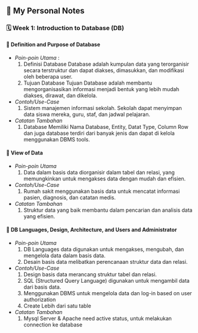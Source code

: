 ## 📘 My Personal Notes

### 🗓️ Week 1: Introduction to Database (DB)

#### 📍 Definition and Purpose of Database
- _Poin-poin Utama_ :
  1. Definisi Database
     Database adalah kumpulan data yang terorganisir secara terstruktur dan dapat diakses, dimasukkan, dan modifikasi oleh beberapa user.
  2. Tujuan Database
     Tujuan Database adalah membantu mengorganisasikan informasi menjadi bentuk yang lebih mudah diakses, dirawat, dan dikelola.
- _Contoh/Use-Case_
  1. Sistem manajemen informasi sekolah. Sekolah dapat menyimpan data siswa mereka, guru, staf, dan jadwal pelajaran.
- _Catatan Tambahan_
  1. Database Memiliki Nama Database, Entity, Datat Type, Column Row dan juga database terdiri dari banyak jenis dan dapat di kelola menggunakan DBMS tools.

#### 📍 View of Data
- _Poin-poin Utama_
  1. Data dalam basis data diorganisir dalam tabel dan relasi, yang memungkinkan untuk mengakses data dengan mudah dan efisien.
- _Contoh/Use-Case_
  1. Rumah sakit menggunakan basis data untuk mencatat informasi pasien, diagnosis, dan catatan medis.
- _Catatan Tambahan_
  1. Struktur data yang baik membantu dalam pencarian dan analisis data yang efisien.

#### 📍 DB Languages, Design, Architecture, and Users and Administrator
- _Poin-poin Utama_
  1. DB Languages data digunakan untuk mengakses, mengubah, dan mengelola data dalam basis data.
  2. Desain basis data melibatkan perencanaan struktur data dan relasi.
- _Contoh/Use-Case_
  1. Design basis data merancang struktur tabel dan relasi.
  2. SQL (Structured Query Language) digunakan untuk mengambil data dari basis data.
  3. Menggunakan DBMS untuk mengelola data dan log-in based on user authorization
  4. Create Lebih dari satu table
- _Catatan Tambahan_
  1. Mysql Server & Apache need active status, untuk melakukan connection ke database

